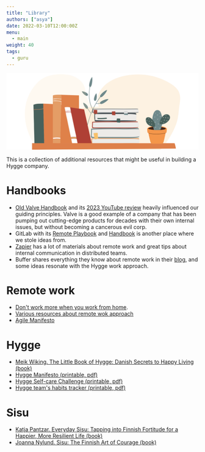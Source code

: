 ```yaml
---
title: "Library"
authors: ["asya"]
date: 2022-03-10T12:00:00Z
menu:
  - main
weight: 40
tags:
  - guru
---
```


![Library](/img/library.png)

This is a collection of additional resources that might be useful in building a Hygge company.

# Handbooks

- [Old Valve Handbook](https://steamcdn-a.akamaihd.net/apps/valve/Valve_NewEmployeeHandbook.pdf) and its [2023 YouTube review](https://www.youtube.com/watch?v=s9aCwCKgkLo) heavily influenced our guiding principles. Valve is a good example of a company that has been pumping out cutting-edge products for decades with their own internal issues, but without becoming a cancerous evil corp.
- GitLab with its [Remote Playbook](https://about.gitlab.com/company/culture/all-remote/) and [Handbook](https://about.gitlab.com/handbook/) is another place where we stole ideas from.
- [Zapier](https://zapier.com/learn/remote-work/) has a lot of materials about remote work and great tips about internal communication in distributed teams.
- Buffer shares everything they know about remote work in their [blog](https://buffer.com/resources/remote-work/), and some ideas resonate with the Hygge work approach.

# Remote work

- [Don't work more when you work from home](https://zapier.com/blog/working-too-much-remote-work/).
- [Various resources about remote wok approach](https://about.gitlab.com/company/culture/all-remote/resources/)
- [Agile Manifesto](http://agilemanifesto.org)

# Hygge

- [Meik Wiking. The Little Book of Hygge: Danish Secrets to Happy Living (book)](https://www.amazon.com/Little-Book-Hygge-Danish-Secrets/dp/0062658808)
- [Hygge Manifesto (printable, pdf)](/files/Hygge-manifesto.pdf)
- [Hygge Self-care Challenge (printable, pdf)](/files/Habits-tracker.png)
- [Hygge team's habits tracker (printable, pdf)](/files/self-care-checklist.png)

# Sisu

- [Katja Pantzar. Everyday Sisu: Tapping into Finnish Fortitude for a Happier, More Resilient Life (book)](https://www.amazon.com/Everyday-Sisu-Tapping-Fortitude-Resilient/dp/059341926X)
- [Joanna Nylund. Sisu: The Finnish Art of Courage (book)](https://www.amazon.com/gp/product/B078W7C4TB/ref=dbs_a_def_rwt_hsch_vapi_tkin_p1_i0)
